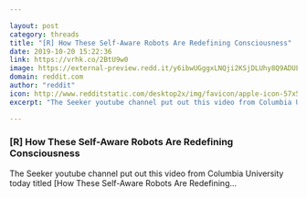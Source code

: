 ```yaml
---

layout: post
category: threads
title: "[R] How These Self-Aware Robots Are Redefining Consciousness"
date: 2019-10-20 15:22:36
link: https://vrhk.co/2BtU9w0
image: https://external-preview.redd.it/y6ibwUGggxLNQji2KSjDLUhy8Q9ADULlv8d9YhNtkfk.jpg?width=480&height=251.308900524&auto=webp&s=0f95215d5686dd726a946b53027f74c9b6e30e19
domain: reddit.com
author: "reddit"
icon: http://www.redditstatic.com/desktop2x/img/favicon/apple-icon-57x57.png
excerpt: "The Seeker youtube channel put out this video from Columbia University today titled [How These Self-Aware Robots Are Redefining..."

---
```


### [R] How These Self-Aware Robots Are Redefining Consciousness

The Seeker youtube channel put out this video from Columbia University today titled [How These Self-Aware Robots Are Redefining...